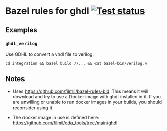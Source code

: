 # Bazel rules for ghdl [![Test status](https://github.com/filmil/bazel_rules_ghdl/workflows/Test/badge.svg)](https://github.com/filmil/bazel_rules_ghdl/workflows/Test/badge.svg)

## Examples

### `ghdl_verilog`

Use GDHL to convert a vhdl file to verilog.

```
cd integration && bazel build //... && cat bazel-bin/verilog.v
```

## Notes

* Uses https://github.com/filmil/bazel-rules-bid. This means it will download
  and try to use a Docker image with ghdl installed in it. If you are unwilling
  or unable to run docker images in your builds, you should reconsider using it.

* The docker image in use is defined here:
  https://github.com/filmil/eda_tools/tree/main/ghdl
